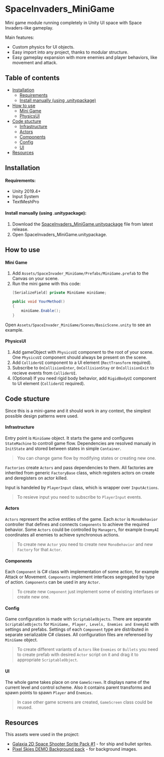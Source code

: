 # SpaceInvaders_MiniGame

Mini game module running completely in Unity UI space with Space Invaders-like gameplay.  

Main features:
- Custom physics for UI objects.
- Easy import into any project, thanks to modular structure.
- Easy gameplay expansion with more enemies and player behaviors, like movement and attack.

## Table of contents

- [Installation](#Installation)
  - [Requirements](#Requirements)
  - [Install manually (using .unitypackage)](#install-manually-using-unitypackage)
- [How to use](#How-to-use)
  - [Mini Game](#Mini-Game)
  - [PhysicsUI](#PhysicsUI)
- [Code stucture](#Code-stucture)
  - [Infrastructure](#Infrastructure)
  - [Actors](#Actors)
  - [Components](#Components)
  - [Config](#Config)
  - [UI](#UI)
- [Resources](#Resources)

<!-- ## How to play -->



## Installation

#### Requirements:

- Unity 2019.4+
- Input System
- TextMeshPro

#### Install manually (using .unitypackage):

1. Download the [SpaceInvaders_MiniGame.unitypackage](https://github.com/WiLLLLL683/SpaceInvaders_MiniGame/releases/latest/download/SpaceInvaders_MiniGame.unitypackage) 
file from latest release. 
2. Open SpaceInvaders_MiniGame.unitypackage.



## How to use

#### Mini Game

1. Add `Assets/SpaceInvader_MiniGame/Prefabs/MiniGame.prefab` to the Canvas on your scene.
2. Run the mini game with this code:
    ```csharp
    [SerializeField] private MiniGame miniGame;

    public void YourMethod()
    {
        miniGame.Enable();
    }
    ```

Open `Assets/SpaceInvader_MiniGame/Scenes/BasicScene.unity` to see an example.

#### PhysicsUI

1. Add gameObject with `PhysicsUI` component to the root of your scene. One `PhysicsUI` component should always be present on the scene.
2. Add `ColliderUI` component to a UI element (`RectTransform` required).
3. Subscribe to `OnCollisionEnter`, `OnCollisionStay` or `OnCollisionExit` to recieve events from `ColliderUI`.
4. (Optional) If you need rigid body behavior, add `RigidBodyUI` component to UI element (`ColliderUI` required).



## Code stucture

Since this is a mini-game and it should work in any context, the simplest possible design patterns were used.

#### Infrastructure

Entry point is `MiniGame` object. It starts the game and configures `StateMachine` to controll game flow.
Dependencies are resolved manualy in `InitState` and stored between states in simple `Container`.
>You can change game flow by modifying states or creating new one.

`Factories` create `Actors` and pass dependencies to them. All factories are inherited from generic `FactoryBase` class,
which registers actors on create and deregisters on actor killed. 

Input is handeled by `PlayerInput` class, which is wrapper over `InputActions`.
>To resieve input you need to subscribe to `PlayerInput` events.

#### Actors

`Actors` represent the active entities of the game. 
Each `Actor` is `MonoBehavior` controller that defines and connects `Components` to achieve the required behavior.
Some `Actors` could be controlled by `Managers`, for example `EnemyAI` coordinates all enemies to achieve synchronous actions.
>To create new `Actor` you need to create new `MonoBehavior` and new `Factory` for that `Actor`.

#### Components

Each `Component` is C# class with implementation of some action, for example Attack or Movement.
`Components` implement interfaces segregated by type of action. 
`Components` can be used in any `Actor`.
>To create new `Component` just implement some of existing interfases or create new one.

#### Config

Game configuration is made with `ScriptableObjects`.
There are separate `ScriptableObjects` for `MiniGame, Player, Levels, Enemies and EnemyAI` with settings and prefabs.
Settings of each `Component` type are distributed in separate serializable C# classes.
All configuration files are referensed by `MiniGame` object.
>To create different variants of `Actors` like `Enemies` or `Bullets` you need to create prefab with desired `Actor` script on it and drag it to appropriate `ScriptableObject`.

#### UI

The whole game takes place on one `GameScreen`. It displays name of the current level and control scheme.
Also it contains parent transforms and spawn points to spawn `Player` and `Enemies`.
>In case other game screens are created, `GameScreen` class could be reused.



## Resources

This assets were used in the project:
- [Galaxia 2D Space Shooter Sprite Pack #1](https://assetstore.unity.com/packages/2d/textures-materials/galaxia-2d-space-shooter-sprite-pack-1-64944) - for ship and bullet sprites.
- [Pixel Skies DEMO Background pack](https://assetstore.unity.com/packages/2d/environments/pixel-skies-demo-background-pack-226622) - for background images.


